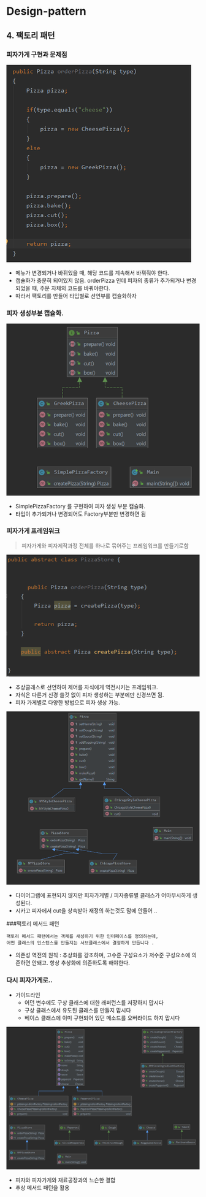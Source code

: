 # Design-pattern

## 4. 팩토리 패턴


### 피자가게 구현과 문제점
![피자가게_첫번째_구현](img/factory_source_01.png)
* 메뉴가 변경되거나 바뀌었을 때, 해당 코드를 계속해서 바꿔줘야 한다.
* 캡슐화가 충분히 되어있지 않음. orderPizza 인데 피자의 종류가 추가되거나 변경되었을 때, 주문 자체의 코드를 바꿔야한다.
* 따라서 팩토리를 만들어 타입별로 선언부를 캡슐화하자


### 피자 생성부분 캡슐화.
![피자가게 첫번째 팩토리](img/factory_diagram_01.PNG)
* SimplePizzaFactory 를 구현하여 피자 생성 부분 캡슐화.
* 타입이 추가되거나 변경되어도 Factory부분만 변경하면 됨


### 피자가게 프레임워크
> 피자가게와 피자제작과정 전체를 하나로 묶어주는 프레임워크를 만들기로함

![피자가게_프레임워크](img/pizza_framework_01.PNG)
* 추상클래스로 선언하여 제어를 자식에게 역전시키는 프레임워크. 
* 자식은 다른거 신경 쓸것 없이  피자 생성하는 부분에만 신경쓰면 됨.
* 피자 가게별로 다양한 방법으로 피자 생상 가능.

![피자가게 프레임워크](img/factory_diagram_02.PNG)
* 다이어그램에 표현되지 않지만 피자가게별 / 피자종류별 클래스가 어마무시하게 생성된다.
* 시카고 피자에서 cut을 상속받아 재정의 하는것도 맘에 안들어 ..



###팩토리 메서드 패턴

```
팩토리 메서드 패턴에서는 객체를 새성하기 위한 인터페이스를 정의하는데, 
어떤 클래스의 인스턴스를 만들지는 서브클래스에서 결정하게 만듭니다 .
```
* 의존성 역전의 원칙 : 추상화를 강조하며, 고수준 구성요소가 저수준 구성요소에 의존하면 안돼고. 항상 추상화에 의존하도록 해야한다.


### 다시 피자가게로..
* 가이드라인
    * 어던 변수에도 구상 클래스에 대한 래퍼런스를 저장하지 맙시다
    * 구상 클래스에서 유도된 클래스를 만들지 맙시다
    * 베이스 클래스에 이미 구현되어 있던 메소드를 오버라이드 하지 맙시다 
    
![피자가게_다이어그램](img/factory_diagram_03.PNG)
* 피자와 피자가게와 재료공장과의 느슨한 결합
* 추상 메서드 패턴을 활용 